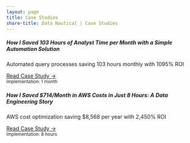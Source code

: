 ```yaml
---
layout: page
title: Case Studies
share-title: Data Nautical | Case Studies
---
```


<div class="card mb-4 shadow-sm">
  <div class="card-body">
    <h5 class="card-title">How I Saved 103 Hours of Analyst Time per Month with a Simple Automation Solution</h5>
    <p class="card-text">Automated query processes saving 103 hours monthly with 1095% ROI</p>
    <div class="d-flex flex-column flex-sm-row justify-content-between align-items-center">
      <div class="btn-group mb-2 mb-sm-0">
        <a href="/case-studies/scheduled-query-tool" class="btn btn-sm btn-outline-primary">Read Case Study →</a>
      </div>
      <small class="text-muted">Implementation: 1 month</small>
    </div>
  </div>
</div>

<div class="card mb-4 shadow-sm">
  <div class="card-body">
    <h5 class="card-title">How I Saved $714/Month in AWS Costs in Just 8 Hours: A Data Engineering Story</h5>
    <p class="card-text">AWS cost optimization saving $8,568 per year with 2,450% ROI</p>
     <div class="d-flex flex-column flex-sm-row justify-content-between align-items-center">
      <div class="btn-group mb-2 mb-sm-0">
        <a href="/case-studies/saved-aws-costs" class="btn btn-sm btn-outline-primary">Read Case Study →</a>
      </div>
      <small class="text-muted">Implementation: 8 hours</small>
    </div>
  </div>
</div>